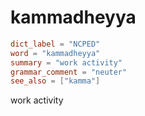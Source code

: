 # kammadheyya

``` toml
dict_label = "NCPED"
word = "kammadheyya"
summary = "work activity"
grammar_comment = "neuter"
see_also = ["kamma"]
```

work activity

